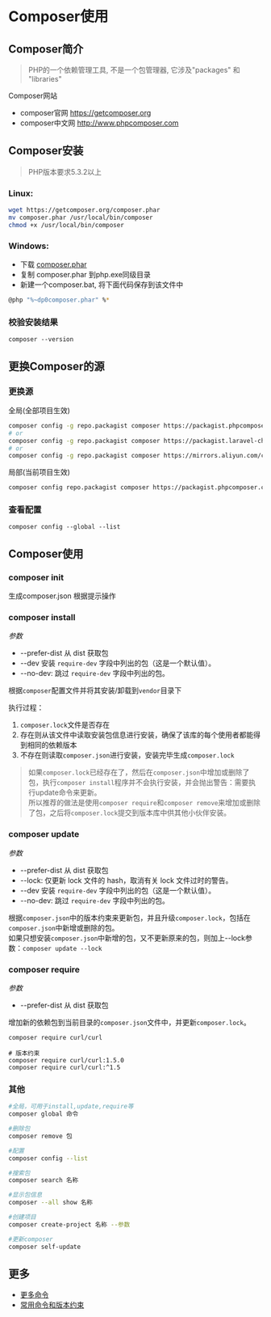 Composer使用
============


## Composer简介

> PHP的一个依赖管理工具, 不是一个包管理器, 它涉及"packages" 和 "libraries"

Composer网站

* composer官网 https://getcomposer.org
* composer中文网 http://www.phpcomposer.com

## Composer安装

> PHP版本要求5.3.2以上  

### Linux: 

```bash
wget https://getcomposer.org/composer.phar
mv composer.phar /usr/local/bin/composer
chmod +x /usr/local/bin/composer
```

### Windows:  

* 下载 [composer.phar](https://getcomposer.org/composer.phar)  
* 复制 composer.phar 到php.exe同级目录  
* 新建一个composer.bat, 将下面代码保存到该文件中  

```bash
@php "%~dp0composer.phar" %*
```

### 校验安装结果

```
composer --version
```


## 更换Composer的源

### 更换源

全局(全部项目生效)

```bash
composer config -g repo.packagist composer https://packagist.phpcomposer.com
# or
composer config -g repo.packagist composer https://packagist.laravel-china.org
# or
composer config -g repo.packagist composer https://mirrors.aliyun.com/composer/
```

局部(当前项目生效)

```bash
composer config repo.packagist composer https://packagist.phpcomposer.com
```

###  查看配置

```
composer config --global --list
```


## Composer使用

### composer init

生成composer.json 根据提示操作

### composer install

*参数*

* --prefer-dist 从 dist 获取包
* --dev 安装 `require-dev` 字段中列出的包（这是一个默认值）。
* --no-dev: 跳过 `require-dev` 字段中列出的包。

根据`composer`配置文件并将其安装/卸载到`vendor`目录下

执行过程：

1. `composer.lock`文件是否存在
2. 存在则从该文件中读取安装包信息进行安装，确保了该库的每个使用者都能得到相同的依赖版本
3. 不存在则读取`composer.json`进行安装，安装完毕生成`composer.lock`

> 如果`composer.lock`已经存在了，然后在`composer.json`中增加或删除了包，执行`composer install`程序并不会执行安装，并会抛出警告：需要执行update命令来更新。  
> 所以推荐的做法是使用`composer require`和`composer remove`来增加或删除了包，之后将`composer.lock`提交到版本库中供其他小伙伴安装。

### composer update

*参数*

* --prefer-dist 从 dist 获取包  
* --lock: 仅更新 lock 文件的 hash，取消有关 lock 文件过时的警告。
* --dev 安装 `require-dev` 字段中列出的包（这是一个默认值）。
* --no-dev: 跳过 `require-dev` 字段中列出的包。

根据`composer.json`中的版本约束来更新包，并且升级`composer.lock`，包括在`composer.json`中新增或删除的包。  
如果只想安装`composer.json`中新增的包，又不更新原来的包，则加上--lock参数：`composer update --lock`

### composer require

*参数*

* --prefer-dist 从 dist 获取包  

增加新的依赖包到当前目录的`composer.json`文件中，并更新`composer.lock`。

```
composer require curl/curl

# 版本约束
composer require curl/curl:1.5.0
composer require curl/curl:^1.5
```


### 其他

```bash
#全局，可用于install,update,require等
composer global 命令

#删除包
composer remove 包

#配置
composer config --list

#搜索包
composer search 名称

#显示包信息
composer --all show 名称

#创建项目
composer create-project 名称 --参数

#更新composer
composer self-update
```

## 更多

* [更多命令](http://docs.phpcomposer.com/03-cli.html)  
* [常用命令和版本约束](https://segmentfault.com/a/1190000005898222)  
